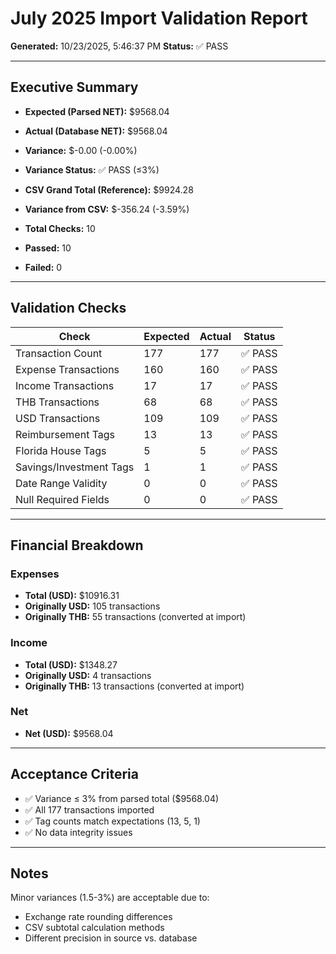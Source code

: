 # July 2025 Import Validation Report

**Generated:** 10/23/2025, 5:46:37 PM
**Status:** ✅ PASS

---

## Executive Summary

- **Expected (Parsed NET):** $9568.04
- **Actual (Database NET):** $9568.04
- **Variance:** $-0.00 (-0.00%)
- **Variance Status:** ✅ PASS (≤3%)
- **CSV Grand Total (Reference):** $9924.28
- **Variance from CSV:** $-356.24 (-3.59%)

- **Total Checks:** 10
- **Passed:** 10
- **Failed:** 0

---

## Validation Checks

| Check | Expected | Actual | Status |
|-------|----------|--------|--------|
| Transaction Count | 177 | 177 | ✅ PASS |
| Expense Transactions | 160 | 160 | ✅ PASS |
| Income Transactions | 17 | 17 | ✅ PASS |
| THB Transactions | 68 | 68 | ✅ PASS |
| USD Transactions | 109 | 109 | ✅ PASS |
| Reimbursement Tags | 13 | 13 | ✅ PASS |
| Florida House Tags | 5 | 5 | ✅ PASS |
| Savings/Investment Tags | 1 | 1 | ✅ PASS |
| Date Range Validity | 0 | 0 | ✅ PASS |
| Null Required Fields | 0 | 0 | ✅ PASS |

---

## Financial Breakdown

### Expenses

- **Total (USD):** $10916.31
- **Originally USD:** 105 transactions
- **Originally THB:** 55 transactions (converted at import)

### Income

- **Total (USD):** $1348.27
- **Originally USD:** 4 transactions
- **Originally THB:** 13 transactions (converted at import)

### Net

- **Net (USD):** $9568.04

---

## Acceptance Criteria

- ✅ Variance ≤ 3% from parsed total ($9568.04)
- ✅ All 177 transactions imported
- ✅ Tag counts match expectations (13, 5, 1)
- ✅ No data integrity issues

---

## Notes

Minor variances (1.5-3%) are acceptable due to:
- Exchange rate rounding differences
- CSV subtotal calculation methods
- Different precision in source vs. database
